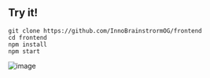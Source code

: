 ## Try it!

```shell
git clone https://github.com/InnoBrainstrormOG/frontend
cd frontend
npm install
npm start
```
![image](https://github.com/InnoBrainstrormOG/Arcee/assets/106141657/cd06cb6b-7dde-4344-90e0-e7a9ca72b429)
